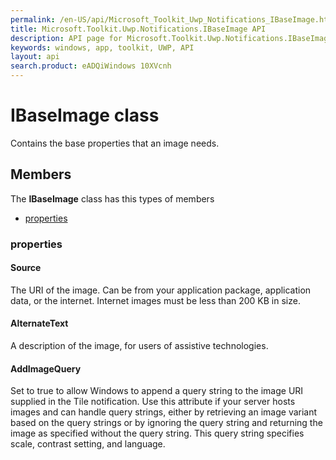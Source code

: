 ```yaml
---
permalink: /en-US/api/Microsoft_Toolkit_Uwp_Notifications_IBaseImage.htm
title: Microsoft.Toolkit.Uwp.Notifications.IBaseImage API 
description: API page for Microsoft.Toolkit.Uwp.Notifications.IBaseImage
keywords: windows, app, toolkit, UWP, API
layout: api
search.product: eADQiWindows 10XVcnh
---
```



# IBaseImage class

Contains the base properties that an image needs.

## Members

The **IBaseImage** class has this types of members

* [properties](#properties)

### properties

#### Source

The URI of the image. Can be from your application package, application data, or the internet. Internet images must be less than 200 KB in size.



#### AlternateText

A description of the image, for users of assistive technologies.



#### AddImageQuery

Set to true to allow Windows to append a query string to the image URI supplied in the Tile notification. Use this attribute if your server hosts images and can handle query strings, either by retrieving an image variant based on the query strings or by ignoring the query string and returning the image as specified without the query string. This query string specifies scale, contrast setting, and language.


